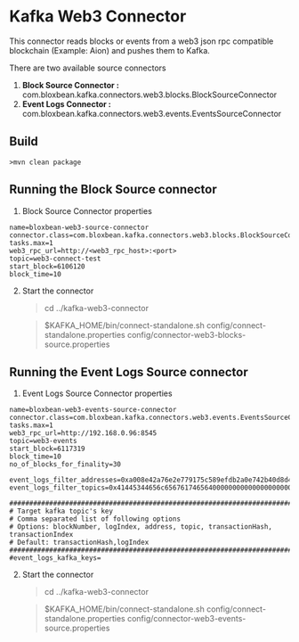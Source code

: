 # Kafka Web3 Connector

This connector reads blocks or events from a web3 json rpc compatible blockchain (Example: Aion) and pushes them to Kafka.

There are two available source connectors
1. **Block Source Connector :** com.bloxbean.kafka.connectors.web3.blocks.BlockSourceConnector
2. **Event Logs Connector :** com.bloxbean.kafka.connectors.web3.events.EventsSourceConnector
## Build

    >mvn clean package
        
## Running the Block Source connector

1. Block Source Connector properties

```$xslt
name=bloxbean-web3-source-connector
connector.class=com.bloxbean.kafka.connectors.web3.blocks.BlockSourceConnector
tasks.max=1
web3_rpc_url=http://<web3_rpc_host>:<port>
topic=web3-connect-test
start_block=6106120
block_time=10
```
   
2. Start the connector

   >cd ../kafka-web3-connector
   
   >$KAFKA_HOME/bin/connect-standalone.sh config/connect-standalone.properties config/connector-web3-blocks-source.properties
     
## Running the Event Logs Source connector

1. Event Logs Source Connector properties

```$xslt
name=bloxbean-web3-events-source-connector
connector.class=com.bloxbean.kafka.connectors.web3.events.EventsSourceConnector
tasks.max=1
web3_rpc_url=http://192.168.0.96:8545
topic=web3-events
start_block=6117319
block_time=10
no_of_blocks_for_finality=30

event_logs_filter_addresses=0xa008e42a76e2e779175c589efdb2a0e742b40d8d421df2b93a8a0b13090c7cc8
event_logs_filter_topics=0x41445344656c6567617465640000000000000000000000000000000000000000

####################################################################################
# Target kafka topic's key
# Comma separated list of following options
# Options: blockNumber, logIndex, address, topic, transactionHash, transactionIndex
# Default: transactionHash,logIndex
####################################################################################
#event_logs_kafka_keys=  
```
   
2. Start the connector

   >cd ../kafka-web3-connector
   
   >$KAFKA_HOME/bin/connect-standalone.sh config/connect-standalone.properties config/connector-web3-events-source.properties
     
